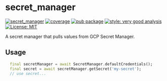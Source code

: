 # secret_manager

[![secret_manager][ci_badge]][ci_link]
[![coverage][coverage_badge]][ci_link]
[![pub package][pub_badge]][pub_link]
[![style: very good analysis][very_good_analysis_badge]][very_good_analysis_link]
[![License: MIT][license_badge]][license_link]

A secret manager that pulls values from GCP Secret Manager.

## Usage

```dart
  final secretManager = await SecretManager.defaultCredentials();
  final secret = await secretManager.getSecret('my-secret');
  // use secret...
```

[ci_badge]: https://github.com/Morel-Tech/secret_manager_dart/actions/workflows/gcp_secret_manager_verify_and_test.yaml/badge.svg?branch=main&event=push
[ci_link]: https://github.com/Morel-Tech/secret_manager_dart/actions/workflows/gcp_secret_manager_verify_and_test.yaml
[coverage_badge]: https://img.shields.io/badge/coverage-100%25-green
[pub_badge]: https://img.shields.io/pub/v/gcp_secret_manager.svg
[pub_link]: https://pub.dartlang.org/packages/gcp_secret_manager
[license_badge]: https://img.shields.io/badge/license-MIT-blue.svg
[license_link]: https://opensource.org/licenses/MIT
[very_good_analysis_badge]: https://img.shields.io/badge/style-very_good_analysis-B22C89.svg
[very_good_analysis_link]: https://pub.dev/packages/very_good_analysis

